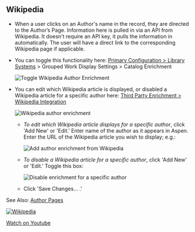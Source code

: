 ﻿## Wikipedia 
- When a user clicks on an Author's name in the record, they are directed to the Author’s Page. Information here is pulled in via an API from Wikipedia. It doesn't require an API key, it pulls the information in automatically. The user will have a direct link to the corresponding Wikipedia page if applicable. 

- You can toggle this functionality here: [Primary Configuration > Library Systems](/Admin/Libraries) > Grouped Work Display Settings > Catalog Enrichment

  ![Toggle Wikipedia Author Enrichment](/manual/images/Catalog-Enrichment.png)

- You can edit which Wikipedia article is displayed, or disabled a Wikipedia article for a specific author here: [Third Party Enrichment  > Wikipedia Integration](/Admin/AuthorEnrichment) 

  ![Wikipedia author enrichment](/manual/images/Add-author-enrichment.png)
    - *To edit which Wikipedia article displays for a specific author*, click 'Add New' or 'Edit.' Enter name of the author as it appears in Aspen. Enter the URL of the Wikipedia article you wish to display; e.g.:
    
      ![Add author enrichment from Wikipedia](/manual/images/Add-specific-author-enrichment.png)
    - *To disable a Wikipedia article for a specific author*, click 'Add New' or 'Edit.' Toggle this box:
    
      ![Disable enrichment for a specific author](/manual/images/Disable-specific-author-enrichment.png)
    - Click 'Save Changes... .'

See Also: [Author Pages](/Admin/HelpManual?page=Author-Pages)

[![Wikipedia](/manual/images/Wikipedia.jpg)](https://youtu.be/dLp8kZ3vAHM)

[Watch on Youtube](https://youtu.be/dLp8kZ3vAHM)
